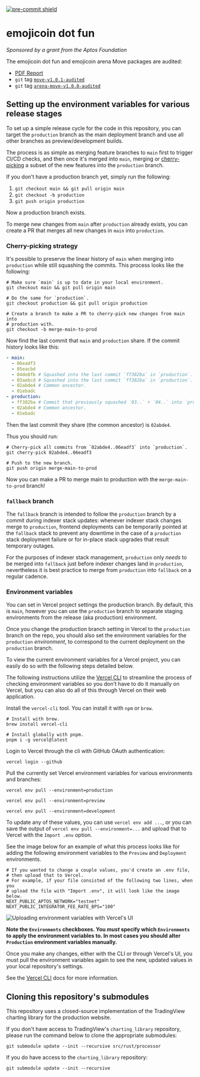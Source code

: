 <!-- markdownlint-disable MD041 -->

[![pre-commit shield]][pre-commit repo]

<!-- markdownlint-enable MD041 -->

# emojicoin dot fun

<!-- markdownlint-disable MD036 -->

*Sponsored by a grant from the Aptos Foundation*

The emojicoin dot fun and emojicoin arena Move packages are audited:

- [PDF Report]
- `git` tag [`move-v1.0.1-audited`]
- `git` tag [`arena-move-v1.0.0-audited`]

<!-- markdownlint-enable MD036 -->

## Setting up the environment variables for various release stages

To set up a simple release cycle for the code in this repository, you can
target the `production` branch as the main deployment branch and use
all other branches as preview/development builds.

The process is as simple as merging feature branches to `main` first to trigger
CI/CD checks, and then once it's merged into `main`, merging or [cherry-picking]
a subset of the new features into the `production` branch.

If you don't have a production branch yet, simply run the following:

1. `git checkout main && git pull origin main`
1. `git checkout -b production`
1. `git push origin production`

Now a production branch exists.

To merge new changes from `main` after `production` already exists, you can
create a PR that merges all new changes in `main` into `production`.

### Cherry-picking strategy

It's possible to preserve the linear history of `main` when merging into
`production` while still squashing the commits. This process looks like the
following:

```shell
# Make sure `main` is up to date in your local environment.
git checkout main && git pull origin main

# Do the same for `production`.
git checkout production && git pull origin production

# Create a branch to make a PR to cherry-pick new changes from main into
# production with.
git checkout -b merge-main-to-prod
```

Now find the last commit that `main` and `production` share. If the commit
history looks like this:

```yaml
- main:
  - 06eadf3
  - 05eacbd
  - 04de8fb # Squashed into the last commit `ff382ba` in `production`.
  - 03aebcd # Squashed into the last commit `ff382ba` in `production`.
  - 02abde4 # Common ancestor.
  - 01ebadc
- production:
  - ff382ba # Commit that previously squashed `03..` + `04..` into `production`.
  - 02abde4 # Common ancestor.
  - 01ebadc
```

Then the last commit they share (the common ancestor) is `02abde4`.

Thus you should run:

```shell
# Cherry-pick all commits from `02abde4..06eadf3` into `production`.
git cherry-pick 02abde4..06eadf3

# Push to the new branch.
git push origin merge-main-to-prod
```

Now you can make a PR to merge main to production with the `merge-main-to-prod`
branch!

### `fallback` branch

The `fallback` branch is intended to follow the `production` branch by a commit
during indexer stack updates: whenever indexer stack changes merge to
`production`, frontend deployments can be temporarily pointed at the `fallback`
stack to prevent any downtime in the case of a `production` stack deployment
failure or for in-place stack upgrades that result temporary outages.

For the purposes of indexer stack management, `production` only *needs* to be
merged into `fallback` just before indexer changes land in `production`,
nevertheless it is best practice to merge from `production` into `fallback` on a
regular cadence.

### Environment variables

You can set in Vercel project settings the production branch. By default, this
is `main`, however you can use the `production` branch to separate staging
environments from the release (aka production) environment.

Once you change the production branch setting in Vercel to the `production`
branch on the repo, you should also set the environment variables for the
`production` *environment*, to correspond to the current deployment on the
`production` branch.

To view the current environment variables for a Vercel project, you can easily
do so with the following steps detailed below.

The following instructions utilize the [Vercel CLI] to streamline the process of
checking environment variables so you don't have to do it manually on Vercel,
but you can also do all of this through Vercel on their web application.

Install the `vercel-cli` tool. You can install it with `npm` or `brew`.

```shell
# Install with brew.
brew install vercel-cli

# Install globally with pnpm.
pnpm i -g vercel@latest
```

Login to Vercel through the cli with GitHub OAuth authentication:

```shell
vercel login --github
```

Pull the currently set Vercel environment variables for various environments
and branches:

```shell
vercel env pull --environment=production

vercel env pull --environment=preview

vercel env pull --environment=development
```

To update any of these values, you can use `vercel env add ...`, or you can
save the output of `vercel env pull --environment=...` and upload that to
Vercel with the `Import .env` option.

See the image below for an example of what this process looks like for adding
the following environment variables to the `Preview` and `Deployment`
environments.

```shell
# If you wanted to change a couple values, you'd create an .env file,
# then upload that to Vercel.
# For example, if your file consisted of the following two lines, when you
# upload the file with "Import .env", it will look like the image below.
NEXT_PUBLIC_APTOS_NETWORK="testnet"
NEXT_PUBLIC_INTEGRATOR_FEE_RATE_BPS="100"
```

![Uploading environment variables with Vercel's UI]

**Note the `Environments` checkboxes. You *must* specify which `Environments`
to apply the environment variables to. In most cases you should alter
`Production` environment variables manually.**

Once you make any changes, either with the CLI or through Vercel's UI, you must
pull the environment variables again to see the new, updated values in your
local repository's settings.

See the [Vercel CLI] docs for more information.

## Cloning this repository's submodules

This repository uses a closed-source implementation of the TradingView charting
library for the production website.

If you don't have access to TradingView's `charting_library` repository, please
run the command below to clone the appropriate submodules:

```shell
git submodule update --init --recursive src/rust/processor
```

If you do have access to the `charting_library` repository:

```shell
git submodule update --init --recursive
```

[cherry-picking]: https://git-scm.com/docs/git-cherry-pick
[pdf report]: https://econia-labs.notion.site/emojicoin-dot-fun-audit-8806ffea2b594c8e846ce3d32e5630b9
[pre-commit repo]: https://github.com/pre-commit/pre-commit
[pre-commit shield]: https://img.shields.io/badge/pre--commit-enabled-brightgreen?logo=pre-commit
[uploading environment variables with vercel's ui]: https://github.com/user-attachments/assets/d613725d-82ed-4a4e-a467-a89b2cf57d91
[vercel cli]: https://vercel.com/docs/cli
[`arena-move-v1.0.0-audited`]: https://github.com/econia-labs/emojicoin-dot-fun/releases/tag/arena-move-v1.0.0-audited
[`move-v1.0.1-audited`]: https://github.com/econia-labs/emojicoin-dot-fun/releases/tag/move-v1.0.1-audited
